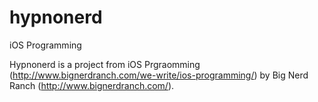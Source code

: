 # hypnonerd
iOS Programming

Hypnonerd is a project from iOS Prgraomming (http://www.bignerdranch.com/we-write/ios-programming/) by Big Nerd Ranch (http://www.bignerdranch.com/).
